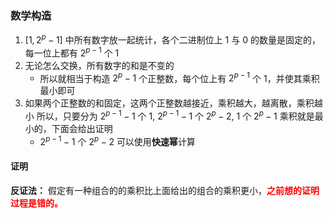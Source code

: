 ### 数学构造

1. $[1, 2^p-1]$ 中所有数字放一起统计，各个二进制位上 $1$ 与 $0$ 的数量是固定的，每一位上都有 $2^{p-1}$ 个 $1$
2. 无论怎么交换，所有数字的和是不变的
    - 所以就相当于构造 $2^p-1$ 个正整数，每个位上有 $2^{p-1}$ 个 $1$，并使其乘积最小即可
3. 如果两个正整数的和固定，这两个正整数越接近，乘积越大，越离散，乘积越小
    所以，只要分为 $2^{p-1}-1$ 个 $1$, $2^{p-1}-1$ 个 $2^p-2$, $1$ 个 $2^p-1$ 乘积就是最小的，下面会给出证明
    - $2^{p-1}-1$ 个 $2^p-2$ 可以使用**快速幂**计算
  
#### 证明

**反证法：**
假定有一种组合的的乘积比上面给出的组合的乘积更小，**<span style='color:red'>之前想的证明过程是错的。</span>**
